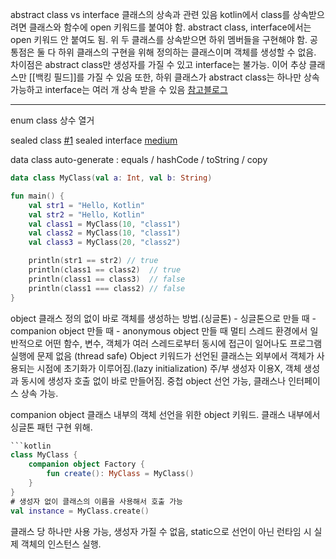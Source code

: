 abstract class vs interface
	클래스의 상속과 관련 있음
	kotlin에서 class를 상속받으려면 클래스와 함수에 open 키워드를 붙여야 함.
	abstract class, interface에서는 open 키워드 안 붙여도 됨.
	위 두 클래스를 상속받으면 하위 멤버들을 구현해야 함.
	공통점은 둘 다 하위 클래스의 구현을 위해 정의하는 클래스이며 객체를 생성할 수 없음.
	차이점은 abstract class만 생성자를 가질 수 있고 interface는 불가능.
	이어 추상 클래스만 [[백킹 필드]]를 가질 수 있음
	또한, 하위 클래스가 abstract class는 하나만 상속 가능하고 interface는 여러 개 상속 받을 수 있음
	[참고블로그](https://interlude.tistory.com/15)

- - - 
enum class
	상수 열거

sealed class [#1](https://kotlinlang.org/docs/sealed-classes.html#constructors)
	sealed interface [medium](https://jorgecastillo.dev/sealed-interfaces-kotlin?source=post_page-----db1fff634860--------------------------------)

data class
	auto-generate : equals / hashCode / toString / copy
```kotlin
data class MyClass(val a: Int, val b: String)                           

fun main() {
    val str1 = "Hello, Kotlin"
    val str2 = "Hello, Kotlin"
    val class1 = MyClass(10, "class1")
    val class2 = MyClass(10, "class1")
    val class3 = MyClass(20, "class2")

    println(str1 == str2) // true
    println(class1 == class2)  // true
    println(class1 == class3)  // false
    println(class1 === class2) // false
}
```


object
	클래스 정의 없이 바로 객체를 생성하는 방법.(싱글톤)
	- 싱글톤으로 만들 때
	- companion object 만들 때
	- anonymous object 만들 때
	멀티 스레드 환경에서 일반적으로 어떤 함수, 변수, 객체가 여러 스레드로부터 동시에 접근이 일어나도 프로그램 실행에 문제 없음 (thread safe)
	Object 키워드가 선언된 클래스는 외부에서 객체가 사용되는 시점에 초기화가 이루어짐.(lazy initialization)
	주/부 생성자 이용X, 객체 생성과 동시에 생성자 호출 없이 바로 만들어짐.
	중첩 object 선언 가능, 클래스나 인터페이스 상속 가능.


companion object
	클래스 내부의 객체 선언을 위한 object 키워드.
	클래스 내부에서 싱글톤 패턴 구현 위해.
```kotlin
```kotlin
class MyClass {
    companion object Factory {
        fun create(): MyClass = MyClass()
    }
}
# 생성자 없이 클래스의 이름을 사용해서 호출 가능
val instance = MyClass.create()
```

클래스 당 하나만 사용 가능, 생성자 가질 수 없음, static으로 선언이 아닌 런타임 시 실제 객체의 인스턴스 실행.



